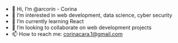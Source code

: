 - 👋 Hi, I’m @arcorin - Corina
- 👀 I’m interested in web development, data science, cyber security
- 🌱 I’m currently learning React
- 💞️ I’m looking to collaborate on web development projects
- 📫 How to reach me: corinacara.1@gmail.com

<!---
arcorin/arcorin is a ✨ special ✨ repository because its `README.md` (this file) appears on your GitHub profile.
You can click the Preview link to take a look at your changes.
--->
